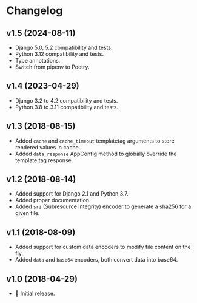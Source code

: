 # Changelog

## v1.5 (2024-08-11)

- Django 5.0, 5.2 compatibility and tests.
- Python 3.12 compatibility and tests.
- Type annotations.
- Switch from pipenv to Poetry.

## v1.4 (2023-04-29)

- Django 3.2 to 4.2 compatibility and tests.
- Python 3.8 to 3.11 compatibility and tests.

## v1.3 (2018-08-15)

- Added ``cache`` and ``cache_timeout`` templatetag arguments to store rendered
  values in cache.
- Added ``data_response`` AppConfig method to globally override the template
  tag response.

## v1.2 (2018-08-14)

- Added support for Django 2.1 and Python 3.7.
- Added proper documentation.
- Added ``sri`` (Subresource Integrity) encoder to generate a sha256 for a
  given file.

## v1.1 (2018-08-09)

- Added support for custom data encoders to modify file content on the fly.
- Added ``data`` and ``base64`` encoders, both convert data into base64.

## v1.0 (2018-04-29)

- 🌟 Initial release.
